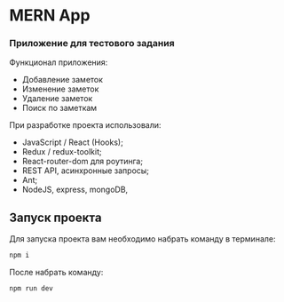# MERN App 
### Приложение для тестового задания 

Функционал приложения:
- Добавление заметок
- Изменение заметок
- Удаление заметок
- Поиск по заметкам

При разработке проекта использовали:
- JavaScript / React (Hooks);
- Redux / redux-toolkit;
- React-router-dom для роутинга;
- REST API, асинхронные запросы;
- Ant;
- NodeJS, express, mongoDB,

## Запуск проекта

Для запуска проекта вам необходимо набрать команду в терминале:

```javascript
npm i
```

После набрать команду:

```javascript
npm run dev
```
